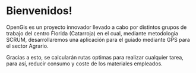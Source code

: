 # **Bienvenidos!** #

OpenGis es un proyecto innovador llevado a cabo por distintos grupos de trabajo del centro Florida (Catarroja) en el cual, mediante metodología SCRUM, desarrollaremos una aplicación para el guiado mediante GPS para el sector Agrario.

Gracias a esto, se calcularán rutas optimas para realizar cualquier tarea, para así, reducir consumo y coste de los materiales empleados.